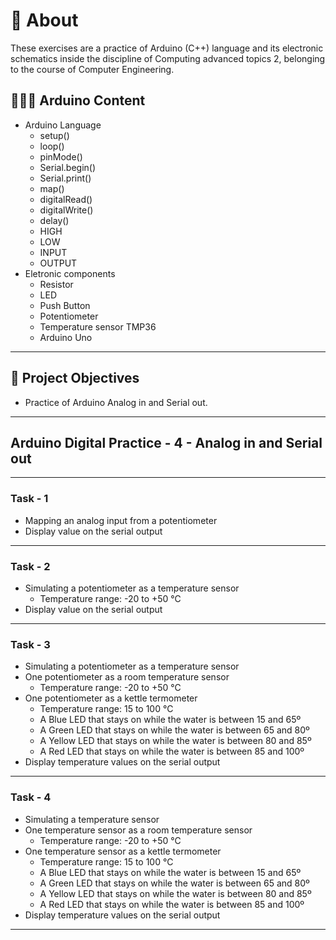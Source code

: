 # 💬 About

These exercises are a practice of Arduino (C++) language and its electronic schematics inside the discipline of Computing advanced topics 2, belonging to the course of Computer Engineering.

## 👨🏽‍💻 Arduino Content

- Arduino Language
  - setup()
  - loop()
  - pinMode()
  - Serial.begin()
  - Serial.print()
  - map()
  - digitalRead()
  - digitalWrite()
  - delay()
  - HIGH
  - LOW
  - INPUT
  - OUTPUT
- Eletronic components
  - Resistor
  - LED
  - Push Button
  - Potentiometer
  - Temperature sensor TMP36
  - Arduino Uno

---

## 🎯 Project Objectives

- Practice of Arduino Analog in and Serial out.

---

## Arduino Digital Practice - 4 - Analog in and Serial out

---

### Task - 1

- Mapping an analog input from a potentiometer
- Display value on the serial output

---

### Task - 2

- Simulating a potentiometer as a temperature sensor
  - Temperature range: -20 to +50 °C
- Display value on the serial output

---

### Task - 3

- Simulating a potentiometer as a temperature sensor
- One potentiometer as a room temperature sensor
  - Temperature range: -20 to +50 °C
- One potentiometer as a kettle termometer
  - Temperature range: 15 to 100 °C
  - A Blue LED that stays on while the water is between 15 and 65º
  - A Green LED that stays on while the water is between 65 and 80º
  - A Yellow LED that stays on while the water is between 80 and 85º
  - A Red LED that stays on while the water is between 85 and 100º
- Display temperature values on the serial output

---

### Task  - 4

- Simulating a temperature sensor
- One temperature sensor as a room temperature sensor
  - Temperature range: -20 to +50 °C
- One temperature sensor as a kettle termometer
  - Temperature range: 15 to 100 °C
  - A Blue LED that stays on while the water is between 15 and 65º
  - A Green LED that stays on while the water is between 65 and 80º
  - A Yellow LED that stays on while the water is between 80 and 85º
  - A Red LED that stays on while the water is between 85 and 100º
- Display temperature values on the serial output

---
